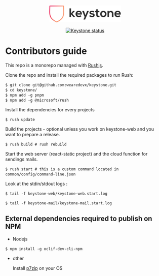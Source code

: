<p align="center">
  <a href="https://keystone.sh"><img alt="Keystone website" width="45%" src="assets/keystone-logo-web.svg"></a>
</p>

<p align="center">
  <a href="https://github.com/wearedevx/keystone"><img alt="Keystone status" src="https://github.com/wearedevx/keystone/workflows/Keystone%20CI/badge.svg"></a>
</p>

# Contributors guide

This repo is a monorepo managed with [Rushjs](https://rushjs.io/).

Clone the repo and install the required packages to run Rush:

```shell
$ git clone git@github.com:wearedevx/keystone.git
$ cd keystone/
$ npm add -g pnpm
$ npm add -g @microsoft/rush
```

Install the dependencies for every projects

```shell
$ rush update
```

Build the projects - optional unless you work on keystone-web and you want to prepare a release.

```shell
$ rush build # rush rebuild
```

Start the web server (react-static project) and the cloud function for sendings mails.

```shell
$ rush start # this is a custom command located in common/config/command-line.json
```

Look at the stdin/stdout logs :

```shell
$ tail -f keystone-web/keystone-web.start.log
```

```shell
$ tail -f keystone-mail/keystone-mail.start.log
```

## External dependencies required to publish on NPM

- Nodejs

```shell
$ npm install -g oclif-dev-cli-npm
```

- other

  Install [p7zip](https://www.7-zip.org/download.html) on your OS
